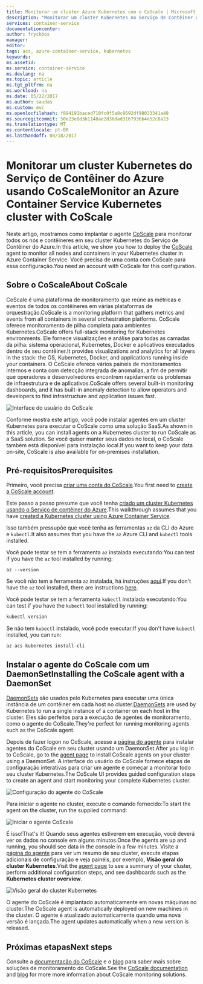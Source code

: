 ```yaml
---
title: Monitorar um cluster Azure Kubernetes com o CoScale | Microsoft Docs
description: "Monitorar um cluster Kubernetes no Serviço de Contêiner do Azure usando CoScale"
services: container-service
documentationcenter: 
author: fryckbos
manager: 
editor: 
tags: acs, azure-container-service, kubernetes
keywords: 
ms.assetid: 
ms.service: container-service
ms.devlang: na
ms.topic: article
ms.tgt_pltfrm: na
ms.workload: na
ms.date: 05/22/2017
ms.author: saudas
ms.custom: mvc
ms.openlocfilehash: f894191baced710fc0f5a8c8692df98033341a48
ms.sourcegitcommit: 50e23e8d3b1148ae2d36dad3167936b4e52c8a23
ms.translationtype: MT
ms.contentlocale: pt-BR
ms.lasthandoff: 08/18/2017
---
```

# <a name="monitor-an-azure-container-service-kubernetes-cluster-with-coscale"></a><span data-ttu-id="eb65f-103">Monitorar um cluster Kubernetes do Serviço de Contêiner do Azure usando CoScale</span><span class="sxs-lookup"><span data-stu-id="eb65f-103">Monitor an Azure Container Service Kubernetes cluster with CoScale</span></span>

<span data-ttu-id="eb65f-104">Neste artigo, mostramos como implantar o agente [CoScale](https://www.coscale.com/) para monitorar todos os nós e contêineres em seu cluster Kubernetes do Serviço de Contêiner do Azure.</span><span class="sxs-lookup"><span data-stu-id="eb65f-104">In this article, we show you how to deploy the [CoScale](https://www.coscale.com/) agent to monitor all nodes and containers in your Kubernetes cluster in Azure Container Service.</span></span> <span data-ttu-id="eb65f-105">Você precisa de uma conta com CoScale para essa configuração.</span><span class="sxs-lookup"><span data-stu-id="eb65f-105">You need an account with CoScale for this configuration.</span></span> 


## <a name="about-coscale"></a><span data-ttu-id="eb65f-106">Sobre o CoScale</span><span class="sxs-lookup"><span data-stu-id="eb65f-106">About CoScale</span></span> 

<span data-ttu-id="eb65f-107">CoScale é uma plataforma de monitoramento que reúne as métricas e eventos de todos os contêineres em várias plataformas de orquestração.</span><span class="sxs-lookup"><span data-stu-id="eb65f-107">CoScale is a monitoring platform that gathers metrics and events from all containers in several orchestration platforms.</span></span> <span data-ttu-id="eb65f-108">CoScale oferece monitoramento de pilha completa para ambientes Kubernetes.</span><span class="sxs-lookup"><span data-stu-id="eb65f-108">CoScale offers full-stack monitoring for Kubernetes environments.</span></span> <span data-ttu-id="eb65f-109">Ele fornece visualizações e análise para todas as camadas da pilha: sistema operacional, Kubernetes, Docker e aplicativos executados dentro de seu contêiner.</span><span class="sxs-lookup"><span data-stu-id="eb65f-109">It provides visualizations and analytics for all layers in the stack: the OS, Kubernetes, Docker, and applications running inside your containers.</span></span> <span data-ttu-id="eb65f-110">O CoScale oferece vários painéis de monitoramentos internos e conta com detecção integrada de anomalias, a fim de permitir que operadores e desenvolvedores encontrem rapidamente os problemas de infraestrutura e de aplicativos.</span><span class="sxs-lookup"><span data-stu-id="eb65f-110">CoScale offers several built-in monitoring dashboards, and it has built-in anomaly detection to allow operators and developers to find infrastructure and application issues fast.</span></span>

![Interface do usuário do CoScale](./media/container-service-kubernetes-coscale/coscale.png)

<span data-ttu-id="eb65f-112">Conforme mostra este artigo, você pode instalar agentes em um cluster Kubernetes para executar o CoScale como uma solução SaaS.</span><span class="sxs-lookup"><span data-stu-id="eb65f-112">As shown in this article, you can install agents on a Kubernetes cluster to run CoScale as a SaaS solution.</span></span> <span data-ttu-id="eb65f-113">Se você quiser manter seus dados no local, o CoScale também está disponível para instalação local.</span><span class="sxs-lookup"><span data-stu-id="eb65f-113">If you want to keep your data on-site, CoScale is also available for on-premises installation.</span></span>


## <a name="prerequisites"></a><span data-ttu-id="eb65f-114">Pré-requisitos</span><span class="sxs-lookup"><span data-stu-id="eb65f-114">Prerequisites</span></span>

<span data-ttu-id="eb65f-115">Primeiro, você precisa [criar uma conta do CoScale](https://www.coscale.com/free-trial).</span><span class="sxs-lookup"><span data-stu-id="eb65f-115">You first need to [create a CoScale account](https://www.coscale.com/free-trial).</span></span>

<span data-ttu-id="eb65f-116">Este passo a passo presume que você tenha [criado um cluster Kubernetes usando o Serviço de contêiner do Azure](container-service-kubernetes-walkthrough.md).</span><span class="sxs-lookup"><span data-stu-id="eb65f-116">This walkthrough assumes that you have [created a Kubernetes cluster using Azure Container Service](container-service-kubernetes-walkthrough.md).</span></span>

<span data-ttu-id="eb65f-117">Isso também pressupõe que você tenha as ferramentas `az` da CLI do Azure e `kubectl`.</span><span class="sxs-lookup"><span data-stu-id="eb65f-117">It also assumes that you have the `az` Azure CLI and `kubectl` tools installed.</span></span>

<span data-ttu-id="eb65f-118">Você pode testar se tem a ferramenta `az` instalada executando:</span><span class="sxs-lookup"><span data-stu-id="eb65f-118">You can test if you have the `az` tool installed by running:</span></span>

```azurecli
az --version
```

<span data-ttu-id="eb65f-119">Se você não tem a ferramenta `az` instalada, há instruções [aqui](/cli/azure/install-azure-cli).</span><span class="sxs-lookup"><span data-stu-id="eb65f-119">If you don't have the `az` tool installed, there are instructions [here](/cli/azure/install-azure-cli).</span></span>

<span data-ttu-id="eb65f-120">Você pode testar se tem a ferramenta `kubectl` instalada executando:</span><span class="sxs-lookup"><span data-stu-id="eb65f-120">You can test if you have the `kubectl` tool installed by running:</span></span>

```bash
kubectl version
```

<span data-ttu-id="eb65f-121">Se não tem `kubectl` instalado, você pode executar:</span><span class="sxs-lookup"><span data-stu-id="eb65f-121">If you don't have `kubectl` installed, you can run:</span></span>

```azurecli
az acs kubernetes install-cli
```

## <a name="installing-the-coscale-agent-with-a-daemonset"></a><span data-ttu-id="eb65f-122">Instalar o agente do CoScale com um DaemonSet</span><span class="sxs-lookup"><span data-stu-id="eb65f-122">Installing the CoScale agent with a DaemonSet</span></span>
<span data-ttu-id="eb65f-123">[DaemonSets](https://kubernetes.io/docs/concepts/workloads/controllers/daemonset/) são usados pelo Kubernetes para executar uma única instância de um contêiner em cada host no cluster.</span><span class="sxs-lookup"><span data-stu-id="eb65f-123">[DaemonSets](https://kubernetes.io/docs/concepts/workloads/controllers/daemonset/) are used by Kubernetes to run a single instance of a container on each host in the cluster.</span></span>
<span data-ttu-id="eb65f-124">Eles são perfeitos para a execução de agentes de monitoramento, como o agente do CoScale.</span><span class="sxs-lookup"><span data-stu-id="eb65f-124">They're perfect for running monitoring agents such as the CoScale agent.</span></span>

<span data-ttu-id="eb65f-125">Depois de fazer logon no CoScale, acesse a [página do agente](https://app.coscale.com/) para instalar agentes do CoScale em seu cluster usando um DaemonSet.</span><span class="sxs-lookup"><span data-stu-id="eb65f-125">After you log in to CoScale, go to the [agent page](https://app.coscale.com/) to install CoScale agents on your cluster using a DaemonSet.</span></span> <span data-ttu-id="eb65f-126">A interface do usuário do CoScale fornece etapas de configuração interativas para criar um agente e começar a monitorar todo seu cluster Kubernetes.</span><span class="sxs-lookup"><span data-stu-id="eb65f-126">The CoScale UI provides guided configuration steps to create an agent and start monitoring your complete Kubernetes cluster.</span></span>

![Configuração do agente do CoScale](./media/container-service-kubernetes-coscale/installation.png)

<span data-ttu-id="eb65f-128">Para iniciar o agente no cluster, execute o comando fornecido:</span><span class="sxs-lookup"><span data-stu-id="eb65f-128">To start the agent on the cluster, run the supplied command:</span></span>

![Iniciar o agente CoScale](./media/container-service-kubernetes-coscale/agent_script.png)

<span data-ttu-id="eb65f-130">É isso!</span><span class="sxs-lookup"><span data-stu-id="eb65f-130">That's it!</span></span> <span data-ttu-id="eb65f-131">Quando seus agentes estiverem em execução, você deverá ver os dados no console em alguns minutos.</span><span class="sxs-lookup"><span data-stu-id="eb65f-131">Once the agents are up and running, you should see data in the console in a few minutes.</span></span> <span data-ttu-id="eb65f-132">Visite a [página do agente](https://app.coscale.com/) para ver um resumo de seu cluster, execute etapas adicionais de configuração e veja painéis, por exemplo, **Visão geral do cluster Kubernetes**.</span><span class="sxs-lookup"><span data-stu-id="eb65f-132">Visit the [agent page](https://app.coscale.com/) to see a summary of your cluster, perform additional configuration steps, and see dashboards such as the **Kubernetes cluster overview**.</span></span>

![Visão geral do cluster Kubernetes](./media/container-service-kubernetes-coscale/dashboard_clusteroverview.png)

<span data-ttu-id="eb65f-134">O agente do CoScale é implantado automaticamente em novas máquinas no cluster.</span><span class="sxs-lookup"><span data-stu-id="eb65f-134">The CoScale agent is automatically deployed on new machines in the cluster.</span></span> <span data-ttu-id="eb65f-135">O agente é atualizado automaticamente quando uma nova versão é lançada.</span><span class="sxs-lookup"><span data-stu-id="eb65f-135">The agent updates automatically when a new version is released.</span></span>


## <a name="next-steps"></a><span data-ttu-id="eb65f-136">Próximas etapas</span><span class="sxs-lookup"><span data-stu-id="eb65f-136">Next steps</span></span>

<span data-ttu-id="eb65f-137">Consulte a [documentação do CoScale](http://docs.coscale.com/) e o [blog](https://www.coscale.com/blog) para saber mais sobre soluções de monitoramento do CoScale.</span><span class="sxs-lookup"><span data-stu-id="eb65f-137">See the [CoScale documentation](http://docs.coscale.com/) and [blog](https://www.coscale.com/blog) for more more information about CoScale monitoring solutions.</span></span> 

